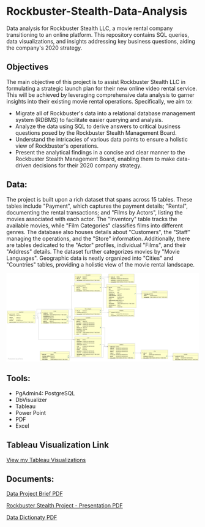 # Rockbuster-Stealth-Data-Analysis
Data analysis for Rockbuster Stealth LLC, a movie rental company transitioning to an online platform. This repository contains SQL queries, data visualizations, and insights addressing key business questions, aiding the company's 2020 strategy.
## Objectives
The main objective of this project is to assist Rockbuster Stealth LLC in formulating a strategic launch plan for their new online video rental service. This will be achieved by leveraging comprehensive data analysis to garner insights into their existing movie rental operations. Specifically, we aim to:

- Migrate all of Rockbuster's data into a relational database management system (RDBMS) to facilitate easier querying and analysis.
- Analyze the data using SQL to derive answers to critical business questions posed by the Rockbuster Stealth Management Board.
- Understand the intricacies of various data points to ensure a holistic view of Rockbuster's operations.
- Present the analytical findings in a concise and clear manner to the Rockbuster Stealth Management Board, enabling them to make data-driven decisions for their 2020 company strategy.
## Data:
The project is built upon a rich dataset that spans across 15 tables. These tables include "Payment", which captures the payment details; "Rental", documenting the rental transactions; and "Films by Actors", listing the movies associated with each actor. The "Inventory" table tracks the available movies, while "Film Categories" classifies films into different genres. The database also houses details about "Customers", the "Staff" managing the operations, and the "Store" information. Additionally, there are tables dedicated to the "Actor" profiles, individual "Films", and their "Address" details. The dataset further categorizes movies by "Movie Languages". Geographic data is neatly organized into "Cities" and "Countries" tables, providing a holistic view of the movie rental landscape.

![Screenshot of the ERD](https://github.com/Hakundo/Rockbuster-Stealth-Data-Analysis/blob/main/Rockbuster%20Tables%20ERD.jpg?raw=true)


## Tools:
- PgAdmin4: PostgreSQL
- DbVisualizer
- Tableau
- Power Point
- PDF
- Excel

## Tableau Visualization Link
[View my Tableau Visualizations](https://public.tableau.com/app/profile/facundo.arakaki/viz/ROCKBUSTERSTEALTHPROJECT_16911437981570/ROCKBUSTERSTEALTHPROJECT?publish=yes)

## Documents:

[Data Project Brief PDF](https://github.com/Hakundo/Rockbuster-Stealth-Data-Analysis/blob/main/A3_Data_Project_Brief%20.pdf)

[Rockbuster Stealth Project - Presentation PDF](https://github.com/Hakundo/Rockbuster-Stealth-Data-Analysis/blob/main/Rockbuster%20Stealth%20Project%20-%20Presentation%20PDF.pdf)

[Data Dictionaty PDF](https://github.com/Hakundo/Rockbuster-Stealth-Data-Analysis/blob/main/DATA%20DICTIONARY.pdf)
